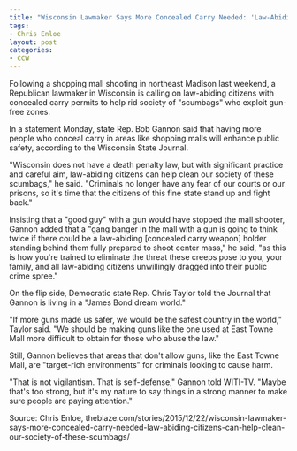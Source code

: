 ```yaml
---
title: "Wisconsin Lawmaker Says More Concealed Carry Needed: 'Law-Abiding Citizens Can Help Clean Our Society of These Scumbags'"
tags:
- Chris Enloe
layout: post
categories:
- CCW
---
```


Following a shopping mall shooting in northeast Madison last weekend, a Republican lawmaker in Wisconsin is calling on law-abiding citizens with concealed carry permits to help rid society of "scumbags" who exploit gun-free zones.

In a statement Monday, state Rep. Bob Gannon said that having more people who conceal carry in areas like shopping malls will enhance public safety, according to the Wisconsin State Journal.

"Wisconsin does not have a death penalty law, but with significant practice and careful aim, law-abiding citizens can help clean our society of these scumbags," he said. "Criminals no longer have any fear of our courts or our prisons, so it's time that the citizens of this fine state stand up and fight back."

Insisting that a "good guy" with a gun would have stopped the mall shooter, Gannon added that a "gang banger in the mall with a gun is going to think twice if there could be a law-abiding [concealed carry weapon] holder standing behind them fully prepared to shoot center mass," he said, "as this is how you're trained to eliminate the threat these creeps pose to you, your family, and all law-abiding citizens unwillingly dragged into their public crime spree."

On the flip side, Democratic state Rep. Chris Taylor told the Journal that Gannon is living in a "James Bond dream world."

"If more guns made us safer, we would be the safest country in the world," Taylor said. "We should be making guns like the one used at East Towne Mall more difficult to obtain for those who abuse the law."

Still, Gannon believes that areas that don't allow guns, like the East Towne Mall, are "target-rich environments" for criminals looking to cause harm.

"That is not vigilantism. That is self-defense," Gannon told WITI-TV. "Maybe that's too strong, but it's my nature to say things in a strong manner to make sure people are paying attention."

Source: Chris Enloe, theblaze.com/stories/2015/12/22/wisconsin-lawmaker-says-more-concealed-carry-needed-law-abiding-citizens-can-help-clean-our-society-of-these-scumbags/

